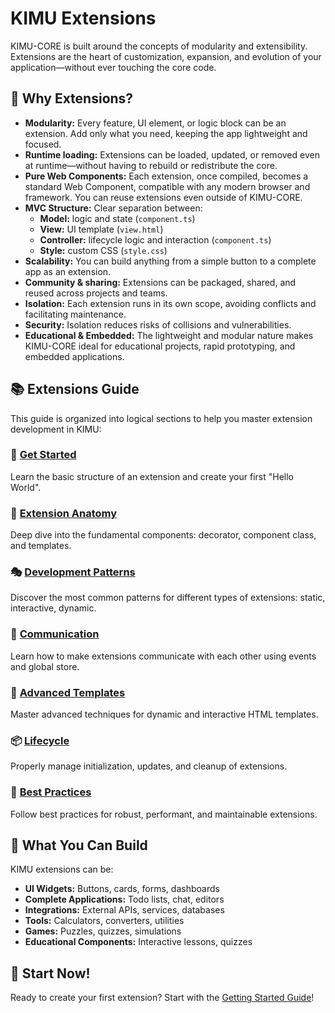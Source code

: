 # KIMU Extensions

KIMU-CORE is built around the concepts of modularity and extensibility. Extensions are the heart of customization, expansion, and evolution of your application—without ever touching the core code.

## 🚀 Why Extensions?

- **Modularity:** Every feature, UI element, or logic block can be an extension. Add only what you need, keeping the app lightweight and focused.
- **Runtime loading:** Extensions can be loaded, updated, or removed even at runtime—without having to rebuild or redistribute the core.
- **Pure Web Components:** Each extension, once compiled, becomes a standard Web Component, compatible with any modern browser and framework. You can reuse extensions even outside of KIMU-CORE.
- **MVC Structure:** Clear separation between:
  - **Model:** logic and state (`component.ts`)
  - **View:** UI template (`view.html`)
  - **Controller:** lifecycle logic and interaction (`component.ts`)
  - **Style:** custom CSS (`style.css`)
- **Scalability:** You can build anything from a simple button to a complete app as an extension.
- **Community & sharing:** Extensions can be packaged, shared, and reused across projects and teams.
- **Isolation:** Each extension runs in its own scope, avoiding conflicts and facilitating maintenance.
- **Security:** Isolation reduces risks of collisions and vulnerabilities.
- **Educational & Embedded:** The lightweight and modular nature makes KIMU-CORE ideal for educational projects, rapid prototyping, and embedded applications.

## 📚 Extensions Guide

This guide is organized into logical sections to help you master extension development in KIMU:

### 🏁 [Get Started](./getting-started.md)
Learn the basic structure of an extension and create your first "Hello World".

### 🔧 [Extension Anatomy](./anatomy.md)
Deep dive into the fundamental components: decorator, component class, and templates.

### 🎭 [Development Patterns](./patterns.md)
Discover the most common patterns for different types of extensions: static, interactive, dynamic.

### 🔄 [Communication](./communication.md)
Learn how to make extensions communicate with each other using events and global store.

### 🎨 [Advanced Templates](./templates.md)
Master advanced techniques for dynamic and interactive HTML templates.

### 📦 [Lifecycle](./lifecycle.md)
Properly manage initialization, updates, and cleanup of extensions.

### 🚀 [Best Practices](./best-practices.md)
Follow best practices for robust, performant, and maintainable extensions.

## 🎯 What You Can Build

KIMU extensions can be:

- **UI Widgets:** Buttons, cards, forms, dashboards
- **Complete Applications:** Todo lists, chat, editors
- **Integrations:** External APIs, services, databases
- **Tools:** Calculators, converters, utilities
- **Games:** Puzzles, quizzes, simulations
- **Educational Components:** Interactive lessons, quizzes

## 🚀 Start Now!

Ready to create your first extension? Start with the [Getting Started Guide](./getting-started.md)!
